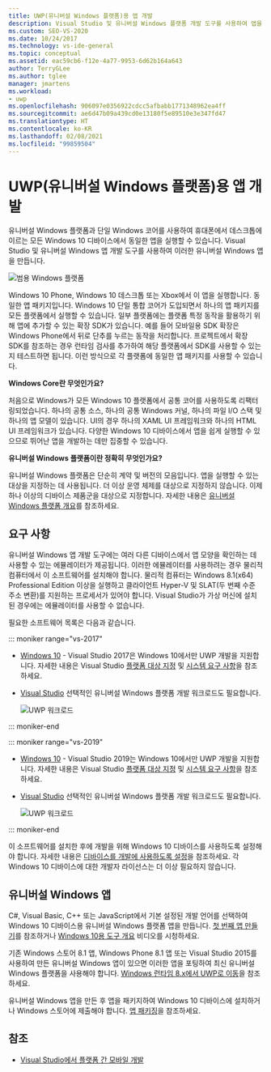 ```yaml
---
title: UWP(유니버설 Windows 플랫폼)용 앱 개발
description: Visual Studio 및 유니버설 Windows 플랫폼 개발 도구를 사용하여 앱을 만드는 방법을 알아봅니다.
ms.custom: SEO-VS-2020
ms.date: 10/24/2017
ms.technology: vs-ide-general
ms.topic: conceptual
ms.assetid: eac59cb6-f12e-4a77-9953-6d62b164a643
author: TerryGLee
ms.author: tglee
manager: jmartens
ms.workload:
- uwp
ms.openlocfilehash: 906097e0356922cdcc5afbabb1771348962ea4ff
ms.sourcegitcommit: ae6d47b09a439cd0e13180f5e89510e3e347fd47
ms.translationtype: HT
ms.contentlocale: ko-KR
ms.lasthandoff: 02/08/2021
ms.locfileid: "99859504"
---
```

# <a name="develop-apps-for-the-universal-windows-platform-uwp"></a>UWP(유니버설 Windows 플랫폼)용 앱 개발

유니버설 Windows 플랫폼과 단일 Windows 코어를 사용하여 휴대폰에서 데스크톱에 이르는 모든 Windows 10 디바이스에서 동일한 앱을 실행할 수 있습니다. Visual Studio 및 유니버설 Windows 앱 개발 도구를 사용하여 이러한 유니버설 Windows 앱을 만듭니다.

![범용 Windows 플랫폼](../cross-platform/media/uwp_coreextensions.png)

Windows 10 Phone, Windows 10 데스크톱 또는 Xbox에서 이 앱을 실행합니다. 동일한 앱 패키지입니다. Windows 10 단일 통합 코어가 도입되면서 하나의 앱 패키지를 모든 플랫폼에서 실행할 수 있습니다. 일부 플랫폼에는 플랫폼 특정 동작을 활용하기 위해 앱에 추가할 수 있는 확장 SDK가 있습니다. 예를 들어 모바일용 SDK 확장은 Windows Phone에서 뒤로 단추를 누르는 동작을 처리합니다. 프로젝트에서 확장 SDK를 참조하는 경우 런타임 검사를 추가하여 해당 플랫폼에서 SDK를 사용할 수 있는지 테스트하면 됩니다. 이런 방식으로 각 플랫폼에 동일한 앱 패키지를 사용할 수 있습니다.

**Windows Core란 무엇인가요?**

처음으로 Windows가 모든 Windows 10 플랫폼에서 공통 코어를 사용하도록 리팩터링되었습니다. 하나의 공통 소스, 하나의 공통 Windows 커널, 하나의 파일 I/O 스택 및 하나의 앱 모델이 있습니다. UI의 경우 하나의 XAML UI 프레임워크와 하나의 HTML UI 프레임워크가 있습니다. 다양한 Windows 10 디바이스에서 앱을 쉽게 실행할 수 있으므로 뛰어난 앱을 개발하는 데만 집중할 수 있습니다.

**유니버설 Windows 플랫폼이란 정확히 무엇인가요?**

유니버설 Windows 플랫폼은 단순히 계약 및 버전의 모음입니다. 앱을 실행할 수 있는 대상을 지정하는 데 사용됩니다. 더 이상 운영 체제를 대상으로 지정하지 않습니다. 이제 하나 이상의 디바이스 제품군을 대상으로 지정합니다. 자세한 내용은 [유니버설 Windows 플랫폼 개요](/windows/uwp/get-started/universal-application-platform-guide)를 참조하세요.

## <a name="requirements"></a>요구 사항

유니버설 Windows 앱 개발 도구에는 여러 다른 디바이스에서 앱 모양을 확인하는 데 사용할 수 있는 에뮬레이터가 제공됩니다. 이러한 에뮬레이터를 사용하려는 경우 물리적 컴퓨터에서 이 소프트웨어를 설치해야 합니다. 물리적 컴퓨터는 Windows 8.1(x64) Professional Edition 이상을 실행하고 클라이언트 Hyper-V 및 SLAT(두 번째 수준 주소 변환)를 지원하는 프로세서가 있어야 합니다. Visual Studio가 가상 머신에 설치된 경우에는 에뮬레이터를 사용할 수 없습니다.

필요한 소프트웨어 목록은 다음과 같습니다.

::: moniker range="vs-2017"

- [Windows 10](https://support.microsoft.com/help/17777/downloads-for-windows) - Visual Studio 2017은 Windows 10에서만 UWP 개발을 지원합니다. 자세한 내용은 Visual Studio [플랫폼 대상 지정](/visualstudio/productinfo/vs2017-compatibility-vs) 및 [시스템 요구 사항](/visualstudio/productinfo/vs2017-system-requirements-vs)을 참조하세요.

- [Visual Studio](https://visualstudio.microsoft.com/vs/older-downloads/?utm_medium=microsoft&utm_source=docs.microsoft.com&utm_campaign=vs+2017+download) 선택적인 유니버설 Windows 플랫폼 개발 워크로드도 필요합니다.

     ![UWP 워크로드](media/uwp_workload.png)

::: moniker-end

::: moniker range="vs-2019"

- [Windows 10](https://support.microsoft.com/help/17777/downloads-for-windows) - Visual Studio 2019는 Windows 10에서만 UWP 개발을 지원합니다. 자세한 내용은 Visual Studio [플랫폼 대상 지정](/visualstudio/releases/2019/compatibility/) 및 [시스템 요구 사항](/visualstudio/releases/2019/system-requirements/)을 참조하세요.

- [Visual Studio](https://visualstudio.microsoft.com/downloads) 선택적인 유니버설 Windows 플랫폼 개발 워크로드도 필요합니다.

     ![UWP 워크로드](media/uwp_workload.png)

::: moniker-end

이 소프트웨어를 설치한 후에 개발을 위해 Windows 10 디바이스를 사용하도록 설정해야 합니다. 자세한 내용은 [디바이스를 개발에 사용하도록 설정](/windows/uwp/get-started/enable-your-device-for-development)을 참조하세요. 각 Windows 10 디바이스에 대한 개발자 라이선스는 더 이상 필요하지 않습니다.

## <a name="universal-windows-apps"></a>유니버설 Windows 앱

C#, Visual Basic, C++ 또는 JavaScript에서 기본 설정된 개발 언어를 선택하여 Windows 10 디바이스용 유니버설 Windows 플랫폼 앱을 만듭니다. [첫 번째 앱 만들기](/windows/uwp/get-started/your-first-app)를 참조하거나 [Windows 10용 도구 개요](https://channel9.msdn.com/Series/ConnectOn-Demand/229) 비디오를 시청하세요.

기존 Windows 스토어 8.1 앱, Windows Phone 8.1 앱 또는 Visual Studio 2015를 사용하여 만든 유니버설 Windows 앱이 있으면 이러한 앱을 포팅하여 최신 유니버설 Windows 플랫폼을 사용해야 합니다. [Windows 런타임 8.x에서 UWP로 이동](/windows/uwp/porting/w8x-to-uwp-root)을 참조하세요.

유니버설 Windows 앱을 만든 후 앱을 패키지하여 Windows 10 디바이스에 설치하거나 Windows 스토어에 제출해야 합니다. [앱 패키징](/windows/uwp/packaging/index)을 참조하세요.

## <a name="see-also"></a>참조

- [Visual Studio에서 플랫폼 간 모바일 개발](../cross-platform/cross-platform-mobile-development-in-visual-studio.md)
